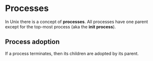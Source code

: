 # Processes

In Unix there is a concept of **processes**. All processes have one parent
except for the top-most process (aka the **init process**).

## Process adoption

If a process terminates, then its children are adopted by its parent.
